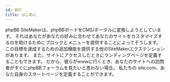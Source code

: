 ```yaml
---
id: 紹介
title: はじめに
---
```


phpBB SiteMakerは、phpBBボードをCMS/ポータルに変換しようとしています。 それはあなたがあなたの好みに合わせてあなたのサイトをカスタマイズするのを助けるためにブロックとメニューを提供することによってそうします。 この目標を達成するための追加機能を提供する他のSiteMakerエクステンションがあります。 また、サイトにアクセスしたときにランディングページを定義することもできます。 だから、彼らがwwwに行くとき、あなたのサイトへの訪問者がすぐにphpBBフォーラムを見たいと思わない場合。 私たちの site.com、あなた自身のスタートページを定義することができます。